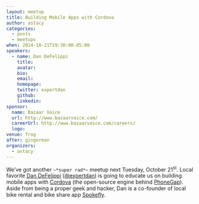 ```yaml
---
layout: meetup
title: Building Mobile Apps with Cordova
author: astacy
categories:
  - posts
  - meetups
when: 2014-10-21T19:30:00-05:00
speakers:
  - name: Dan DeFelippi
    title:
    avatar:
    bio:
    email:
    homepage:
    twitter: expertdan
    github:
    linkedin:
sponsor:
  name: Bazaar Voice
  url: http://www.bazaarvoice.com/
  careerUrl: http://www.bazaarvoice.com/careers/
  logo:
venue: frog
after: gingerman
organizers:
  - astacy
---
```


We&#8217;ve got another `~*super rad*~` meetup next Tuesday, October 21<sup>st</sup>. Local favorite [Dan DeFelippi][1] ([@expertdan][2]) is going to educate us on building mobile apps with [Cordova][3] (the open-source engine behind [PhoneGap][4]). Aside from being a proper geek and hacker, Dan is a co-founder of local bike rental and bike share app [Spokefly][5].

[1]: http://driverdan.com
[2]: https://twitter.com/expertdan
[3]: http://cordova.apache.org
[4]: http://phonegap.com
[5]: https://twitter.com/Spokefly
